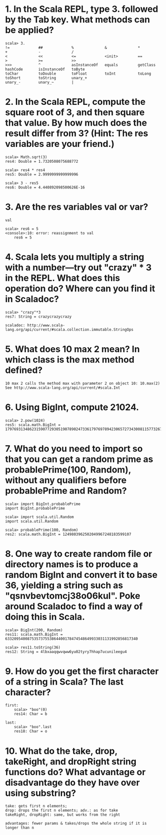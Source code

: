 # 1. In the Scala REPL, type 3. followed by the Tab key. What methods can be applied?

    scala> 3.
    !=             ##             %              &              *              +              -              /             
    <              <<             <=             <init>         ==             >              >=             >>            
    >>>            ^              asInstanceOf   equals         getClass       hashCode       isInstanceOf   toByte        
    toChar         toDouble       toFloat        toInt          toLong         toShort        toString       unary_+       
    unary_-        unary_~        |

# 2. In the Scala REPL, compute the square root of 3, and then square that value. By how much does the result differ from 3? (Hint: The res variables are your friend.)

    scala> Math.sqrt(3)
    res4: Double = 1.7320508075688772

    scala> res4 * res4
    res5: Double = 2.9999999999999996

    scala> 3 - res5
    res6: Double = 4.440892098500626E-16

# 3. Are the res variables val or var?

    val

    scala> res6 = 5
    <console>:10: error: reassignment to val
        res6 = 5

# 4. Scala lets you multiply a string with a number—try out "crazy" * 3 in the REPL.  What does this operation do? Where can you find it in Scaladoc?


    scala> "crazy"*3
    res7: String = crazycrazycrazy
    
    scaladoc: http://www.scala-lang.org/api/current/#scala.collection.immutable.StringOps

# 5. What does 10 max 2 mean? In which class is the max method defined?

    10 max 2 calls the method max with parameter 2 on object 10: 10.max(2)
    See http://www.scala-lang.org/api/current/#scala.Int

# 6. Using BigInt, compute 21024.

    scala> 2.pow(1024)
    res5: scala.math.BigInt = 179769313486231590772930519078902473361797697894230657273430081157732675805500963132708477322407536021120113879871393357658789768814416622492847430639474124377767893424865485276302219601246094119453082952085005768838150682342462881473913110540827237163350510684586298239947245938479716304835356329624224137216

# 7. What do you need to import so that you can get a random prime as probablePrime(100, Random), without any qualifiers before probablePrime and Random?

    scala> import BigInt.probablePrime
    import BigInt.probablePrime

    scala> import scala.util.Random
    import scala.util.Random

    scala> probablePrime(100, Random)
    res2: scala.math.BigInt = 1249803962502049967248183599107

# 8. One way to create random file or directory names is to produce a random BigInt and convert it to base 36, yielding a string such as "qsnvbevtomcj38o06kul". Poke around Scaladoc to find a way of doing this in Scala.

    scala> BigInt(200, Random)
    res11: scala.math.BigInt = 633209540087535737553864400178474548649933031131992856817340
    
    scala> res11.toString(36)
    res12: String = 4lbxaaqqwvqww6yu02tyry7hhap7ucunileegu4

# 9. How do you get the first character of a string in Scala? The last character?

    first: 
        scala> "boo"(0)
        res14: Char = b

    last:
        scala> "boo".last
        res18: Char = o

# 10. What do the take, drop, takeRight, and dropRight string functions do? What advantage or disadvantage do they have over using substring?

    take: gets first n elements; 
    drop: drops the first n elements; adv.: as for take
    takeRight, dropRight: same, but works from the right
    
    advantages: fewer params & takes/drops the whole string if it is longer than n
